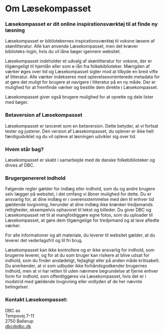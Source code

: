 # Om Læsekompasset

### Læsekompasset er dit online inspirationsværktøj til at finde ny læsning

Læsekompasset er bibliotekernes inspirationsværktøj til voksne læsere af skønlitteratur. Alle kan anvende Læsekompasset, men det kræver biblioteks-login, hvis du vil låne bøger igennem websitet.

Læsekompasset indeholder et udvalg af skønlitteratur for voksne, der er tilgængeligt til hjemlån eller som e-lån fra folkebiblioteker. Mængden af værker øges over tid og Læsekompasset sigter mod at tilbyde en bred vifte af litteratur. Alle værker indekseres med oplevelsesorienterede metadata for at gøre det muligt for brugere at navigere i litteratur på en ny måde. Der er mulighed for at fremfinde værker og bestille dem direkte i Læsekompasset.

Læsekompasset giver også brugere mulighed for at oprette og dele lister med bøger.

### Betaversion af Læsekompasset

Læsekompasset er lanceret som en betaversion. Dette betyder, at vi fortsat tester og justerer. Den version af Læsekompasset, du oplever er ikke helt færdigudviklet og du vil opleve at løsningen udvikler sig over tid.

### Hvem står bag?

Læsekompasset er skabt i samarbejde med de danske folkebiblioteker og drives af DBC.

### Brugergenereret indhold

Følgende regler gælder for indlæg eller indhold, som du og andre brugere selv lægger på websitet, i det omfang vi åbner mulighed for dette. Du er ansvarlig for, at dine indlæg er i overensstemmelse med den til enhver tid gældende lovgivning, herunder at dine indlæg ikke krænker tredjemands rettigheder, eksempelvis ophavsret til tekst og billeder. Du giver DBC og Læsekompasset ret til at mangfoldiggøre egne fotos, som du uploader til Læsekompasset, at gøre dem tilgængelige for tredjemand og at lave afledte værker.

For alle informationer og alt materiale, du leverer til websitet gælder, at du leverer det vederlagsfrit og til fri brug.

Læsekompasset kan ikke kontrollere og er ikke ansvarlig for indhold, som brugerne leverer, og for at du som bruger kan risikere at blive udsat for indhold, som du finder anstødeligt, fejlagtigt eller på anden måde kritisabelt. Du anerkender, at vi som udbyder ikke forhåndsgodkender brugernes indhold, men at vi har retten til uden nærmere begrundelse at fjerne enhver form for indhold, som offentliggøres via Læsekompasset, hvis det er i modstrid med gældende lovgivning eller ordlyden af de her nævnte betingelser.

### Kontakt Læsekompasset:

DBC as  
Tempovej 7-11  
2750 Ballerup  
dbc@dbc.dk
